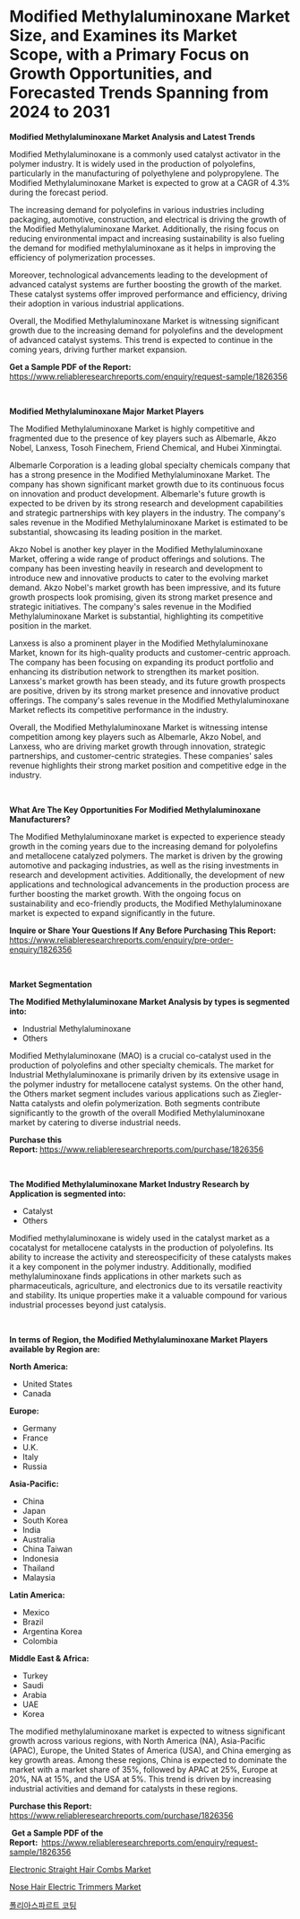 <p><h1>Modified Methylaluminoxane Market Size, and Examines its Market Scope, with a Primary Focus on Growth Opportunities, and Forecasted Trends Spanning from 2024 to 2031</h1></p><p><strong>Modified Methylaluminoxane Market Analysis and Latest Trends</strong></p>
<p><p>Modified Methylaluminoxane is a commonly used catalyst activator in the polymer industry. It is widely used in the production of polyolefins, particularly in the manufacturing of polyethylene and polypropylene. The Modified Methylaluminoxane Market is expected to grow at a CAGR of 4.3% during the forecast period.</p><p>The increasing demand for polyolefins in various industries including packaging, automotive, construction, and electrical is driving the growth of the Modified Methylaluminoxane Market. Additionally, the rising focus on reducing environmental impact and increasing sustainability is also fueling the demand for modified methylaluminoxane as it helps in improving the efficiency of polymerization processes.</p><p>Moreover, technological advancements leading to the development of advanced catalyst systems are further boosting the growth of the market. These catalyst systems offer improved performance and efficiency, driving their adoption in various industrial applications.</p><p>Overall, the Modified Methylaluminoxane Market is witnessing significant growth due to the increasing demand for polyolefins and the development of advanced catalyst systems. This trend is expected to continue in the coming years, driving further market expansion.</p></p>
<p><strong>Get a Sample PDF of the Report:&nbsp;</strong> <a href="https://www.reliableresearchreports.com/enquiry/request-sample/1826356">https://www.reliableresearchreports.com/enquiry/request-sample/1826356</a></p>
<p>&nbsp;</p>
<p><strong>Modified Methylaluminoxane Major Market Players</strong></p>
<p><p>The Modified Methylaluminoxane Market is highly competitive and fragmented due to the presence of key players such as Albemarle, Akzo Nobel, Lanxess, Tosoh Finechem, Friend Chemical, and Hubei Xinmingtai.</p><p>Albemarle Corporation is a leading global specialty chemicals company that has a strong presence in the Modified Methylaluminoxane Market. The company has shown significant market growth due to its continuous focus on innovation and product development. Albemarle's future growth is expected to be driven by its strong research and development capabilities and strategic partnerships with key players in the industry. The company's sales revenue in the Modified Methylaluminoxane Market is estimated to be substantial, showcasing its leading position in the market.</p><p>Akzo Nobel is another key player in the Modified Methylaluminoxane Market, offering a wide range of product offerings and solutions. The company has been investing heavily in research and development to introduce new and innovative products to cater to the evolving market demand. Akzo Nobel's market growth has been impressive, and its future growth prospects look promising, given its strong market presence and strategic initiatives. The company's sales revenue in the Modified Methylaluminoxane Market is substantial, highlighting its competitive position in the market.</p><p>Lanxess is also a prominent player in the Modified Methylaluminoxane Market, known for its high-quality products and customer-centric approach. The company has been focusing on expanding its product portfolio and enhancing its distribution network to strengthen its market position. Lanxess's market growth has been steady, and its future growth prospects are positive, driven by its strong market presence and innovative product offerings. The company's sales revenue in the Modified Methylaluminoxane Market reflects its competitive performance in the industry.</p><p>Overall, the Modified Methylaluminoxane Market is witnessing intense competition among key players such as Albemarle, Akzo Nobel, and Lanxess, who are driving market growth through innovation, strategic partnerships, and customer-centric strategies. These companies' sales revenue highlights their strong market position and competitive edge in the industry.</p></p>
<p>&nbsp;</p>
<p><strong>What Are The Key Opportunities For Modified Methylaluminoxane Manufacturers?</strong></p>
<p><p>The Modified Methylaluminoxane market is expected to experience steady growth in the coming years due to the increasing demand for polyolefins and metallocene catalyzed polymers. The market is driven by the growing automotive and packaging industries, as well as the rising investments in research and development activities. Additionally, the development of new applications and technological advancements in the production process are further boosting the market growth. With the ongoing focus on sustainability and eco-friendly products, the Modified Methylaluminoxane market is expected to expand significantly in the future.</p></p>
<p><strong>Inquire or Share Your Questions If Any Before Purchasing This Report:</strong> <a href="https://www.reliableresearchreports.com/enquiry/pre-order-enquiry/1826356">https://www.reliableresearchreports.com/enquiry/pre-order-enquiry/1826356</a></p>
<p>&nbsp;</p>
<p><strong>Market Segmentation</strong></p>
<p><strong>The Modified Methylaluminoxane Market Analysis by types is segmented into:</strong></p>
<p><ul><li>Industrial Methylaluminoxane</li><li>Others</li></ul></p>
<p><p>Modified Methylaluminoxane (MAO) is a crucial co-catalyst used in the production of polyolefins and other specialty chemicals. The market for Industrial Methylaluminoxane is primarily driven by its extensive usage in the polymer industry for metallocene catalyst systems. On the other hand, the Others market segment includes various applications such as Ziegler-Natta catalysts and olefin polymerization. Both segments contribute significantly to the growth of the overall Modified Methylaluminoxane market by catering to diverse industrial needs.</p></p>
<p><strong>Purchase this Report:&nbsp;</strong><a href="https://www.reliableresearchreports.com/purchase/1826356">https://www.reliableresearchreports.com/purchase/1826356</a></p>
<p>&nbsp;</p>
<p><strong>The Modified Methylaluminoxane Market Industry Research by Application is segmented into:</strong></p>
<p><ul><li>Catalyst</li><li>Others</li></ul></p>
<p><p>Modified methylaluminoxane is widely used in the catalyst market as a cocatalyst for metallocene catalysts in the production of polyolefins. Its ability to increase the activity and stereospecificity of these catalysts makes it a key component in the polymer industry. Additionally, modified methylaluminoxane finds applications in other markets such as pharmaceuticals, agriculture, and electronics due to its versatile reactivity and stability. Its unique properties make it a valuable compound for various industrial processes beyond just catalysis.</p></p>
<p>&nbsp;</p>
<p><strong>In terms of Region, the Modified Methylaluminoxane Market Players available by Region are:</strong></p>
<p>
    <p> <strong> North America: </strong>
        <ul>
            <li>United States</li>
            <li>Canada</li>
        </ul>
        </p> 
    <p> <strong> Europe: </strong>
        <ul>
            <li>Germany</li>
            <li>France</li>
            <li>U.K.</li>
            <li>Italy</li>
            <li>Russia</li>
        </ul>
        </p> 
    <p> <strong> Asia-Pacific: </strong>
        <ul>
            <li>China</li>
            <li>Japan</li>
            <li>South Korea</li>
            <li>India</li>
            <li>Australia</li>
            <li>China Taiwan</li>
            <li>Indonesia</li>
            <li>Thailand</li>
            <li>Malaysia</li>
        </ul>
        </p> 
    <p> <strong> Latin America: </strong>
        <ul>
            <li>Mexico</li>
            <li>Brazil</li>
            <li>Argentina Korea</li>
            <li>Colombia</li>
        </ul>
        </p> 
    <p> <strong> Middle East & Africa: </strong>
        <ul>
            <li>Turkey</li>
            <li>Saudi</li>
            <li>Arabia</li>
            <li>UAE</li>
            <li>Korea</li>
        </ul>
    </p>
    </p>
<p><p>The modified methylaluminoxane market is expected to witness significant growth across various regions, with North America (NA), Asia-Pacific (APAC), Europe, the United States of America (USA), and China emerging as key growth areas. Among these regions, China is expected to dominate the market with a market share of 35%, followed by APAC at 25%, Europe at 20%, NA at 15%, and the USA at 5%. This trend is driven by increasing industrial activities and demand for catalysts in these regions.</p></p>
<p><strong>Purchase this Report: </strong><a href="https://www.reliableresearchreports.com/purchase/1826356">https://www.reliableresearchreports.com/purchase/1826356</a></p>
<p>&nbsp;<strong>Get a Sample PDF of the Report:&nbsp;&nbsp;</strong><a href="https://www.reliableresearchreports.com/enquiry/request-sample/1826356">https://www.reliableresearchreports.com/enquiry/request-sample/1826356</a></p>
<p><strong></strong></p>
<p><p><a href="https://view.publitas.com/reportprime-1/electronic-straight-hair-combs-market-size-growing-and-forecasted-for-period-from-2023-2030-and-provides-complete-market-analysis-of-this-market/">Electronic Straight Hair Combs Market</a></p><p><a href="https://view.publitas.com/reportprime-1/nose-hair-electric-trimmers-market-furnish-information-about-market-size-market-share-market-dynamics-and-projections-spanning-from-2023-to-2030/">Nose Hair Electric Trimmers Market</a></p><p><a href="https://github.com/laholand/Market-Research-Report-List-2/blob/main/2043328191652.md">폴리아스파르트 코팅</a></p></p>